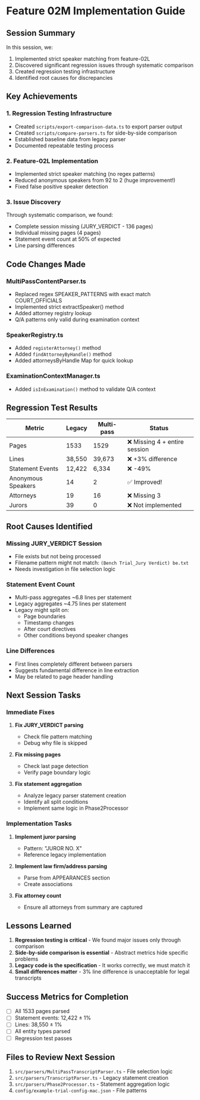 # Feature 02M Implementation Guide

## Session Summary
In this session, we:
1. Implemented strict speaker matching from feature-02L
2. Discovered significant regression issues through systematic comparison
3. Created regression testing infrastructure
4. Identified root causes for discrepancies

## Key Achievements

### 1. Regression Testing Infrastructure
- Created `scripts/export-comparison-data.ts` to export parser output
- Created `scripts/compare-parsers.ts` for side-by-side comparison
- Established baseline data from legacy parser
- Documented repeatable testing process

### 2. Feature-02L Implementation
- Implemented strict speaker matching (no regex patterns)
- Reduced anonymous speakers from 92 to 2 (huge improvement!)
- Fixed false positive speaker detection

### 3. Issue Discovery
Through systematic comparison, we found:
- Complete session missing (JURY_VERDICT - 136 pages)
- Individual missing pages (4 pages)
- Statement event count at 50% of expected
- Line parsing differences

## Code Changes Made

### MultiPassContentParser.ts
- Replaced regex SPEAKER_PATTERNS with exact match COURT_OFFICIALS
- Implemented strict extractSpeaker() method
- Added attorney registry lookup
- Q/A patterns only valid during examination context

### SpeakerRegistry.ts
- Added `registerAttorney()` method
- Added `findAttorneyByHandle()` method
- Added attorneysByHandle Map for quick lookup

### ExaminationContextManager.ts
- Added `isInExamination()` method to validate Q/A context

## Regression Test Results

| Metric | Legacy | Multi-pass | Status |
|--------|--------|------------|--------|
| Pages | 1533 | 1529 | ❌ Missing 4 + entire session |
| Lines | 38,550 | 39,673 | ❌ +3% difference |
| Statement Events | 12,422 | 6,334 | ❌ -49% |
| Anonymous Speakers | 14 | 2 | ✅ Improved! |
| Attorneys | 19 | 16 | ❌ Missing 3 |
| Jurors | 39 | 0 | ❌ Not implemented |

## Root Causes Identified

### Missing JURY_VERDICT Session
- File exists but not being processed
- Filename pattern might not match: `(Bench Trial_Jury Verdict) be.txt`
- Needs investigation in file selection logic

### Statement Event Count
- Multi-pass aggregates ~6.8 lines per statement
- Legacy aggregates ~4.75 lines per statement
- Legacy might split on:
  - Page boundaries
  - Timestamp changes
  - After court directives
  - Other conditions beyond speaker changes

### Line Differences
- First lines completely different between parsers
- Suggests fundamental difference in line extraction
- May be related to page header handling

## Next Session Tasks

### Immediate Fixes
1. **Fix JURY_VERDICT parsing**
   - Check file pattern matching
   - Debug why file is skipped
   
2. **Fix missing pages**
   - Check last page detection
   - Verify page boundary logic

3. **Fix statement aggregation**
   - Analyze legacy parser statement creation
   - Identify all split conditions
   - Implement same logic in Phase2Processor

### Implementation Tasks
1. **Implement juror parsing**
   - Pattern: "JUROR NO. X" 
   - Reference legacy implementation

2. **Implement law firm/address parsing**
   - Parse from APPEARANCES section
   - Create associations

3. **Fix attorney count**
   - Ensure all attorneys from summary are captured

## Lessons Learned

1. **Regression testing is critical** - We found major issues only through comparison
2. **Side-by-side comparison is essential** - Abstract metrics hide specific problems
3. **Legacy code is the specification** - It works correctly, we must match it
4. **Small differences matter** - 3% line difference is unacceptable for legal transcripts

## Success Metrics for Completion

- [ ] All 1533 pages parsed
- [ ] Statement events: 12,422 ± 1%
- [ ] Lines: 38,550 ± 1%
- [ ] All entity types parsed
- [ ] Regression test passes

## Files to Review Next Session

1. `src/parsers/MultiPassTranscriptParser.ts` - File selection logic
2. `src/parsers/TranscriptParser.ts` - Legacy statement creation
3. `src/parsers/Phase2Processor.ts` - Statement aggregation logic
4. `config/example-trial-config-mac.json` - File patterns